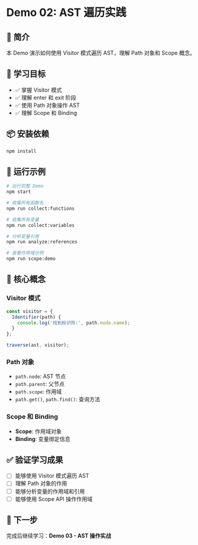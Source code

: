 # Demo 02: AST 遍历实践

## 📖 简介

本 Demo 演示如何使用 Visitor 模式遍历 AST，理解 Path 对象和 Scope 概念。

## 🎯 学习目标

- ✅ 掌握 Visitor 模式
- ✅ 理解 enter 和 exit 阶段
- ✅ 使用 Path 对象操作 AST
- ✅ 理解 Scope 和 Binding

## 📦 安装依赖

```bash
npm install
```

## 🚀 运行示例

```bash
# 运行完整 Demo
npm start

# 收集所有函数名
npm run collect:functions

# 收集所有变量
npm run collect:variables

# 分析变量引用
npm run analyze:references

# 查看作用域示例
npm run scope:demo
```

## 📝 核心概念

### Visitor 模式

```javascript
const visitor = {
  Identifier(path) {
    console.log('找到标识符:', path.node.name);
  }
};

traverse(ast, visitor);
```

### Path 对象

- `path.node`: AST 节点
- `path.parent`: 父节点
- `path.scope`: 作用域
- `path.get()`, `path.find()`: 查询方法

### Scope 和 Binding

- **Scope**: 作用域对象
- **Binding**: 变量绑定信息

## ✅ 验证学习成果

- [ ] 能够使用 Visitor 模式遍历 AST
- [ ] 理解 Path 对象的作用
- [ ] 能够分析变量的作用域和引用
- [ ] 能够使用 Scope API 操作作用域

## 🔗 下一步

完成后继续学习：**Demo 03 - AST 操作实战**

